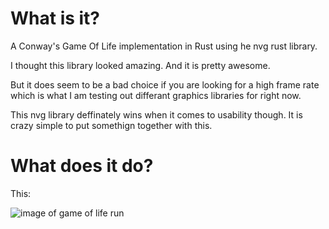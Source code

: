 # What is it?

A Conway's Game Of Life implementation in Rust using he nvg rust library.

I thought this library looked amazing. And it is pretty awesome.

But it does seem to be a bad choice if you are looking for a high frame rate which is what I am testing out differant graphics libraries for right now.

This nvg library deffinately wins when it comes to usability though. It is crazy simple to put somethign together with this.

# What does it do?

This:

![image of game of life run](gol.gif)